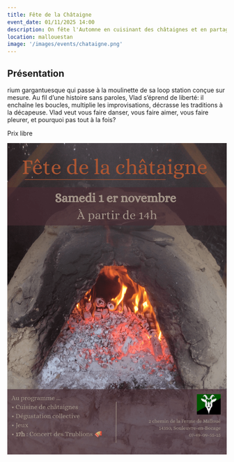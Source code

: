 ```yaml
---
title: Fête de la Châtaigne
event_date: 01/11/2025 14:00
description: On fête l'Automne en cuisinant des châtaignes et en partageant une délicieux repas !
location: mallouestan
image: '/images/events/chataigne.png'
---
```


## Présentation
rium gargantuesque qui passe à la moulinette de sa loop station conçue sur mesure.
Au fil d’une histoire sans paroles, Vlad s’éprend de liberté: il enchaîne les boucles, multiplie les improvisations, décrasse les traditions à la décapeuse. Vlad veut vous faire danser, vous faire aimer, vous faire pleurer, et pourquoi pas tout à la fois?

Prix libre



![Affiche](/images/events/chataigne.png)















